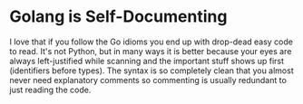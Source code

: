 # Golang is Self-Documenting

I love that if you follow the Go idioms you end up with drop-dead easy
code to read. It's not Python, but in many ways it is better because
your eyes are always left-justified while scanning and the important
stuff shows up first (identifiers before types). The syntax is so
completely clean that you almost never need explanatory comments so
commenting is usually redundant to just reading the code.
